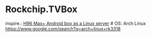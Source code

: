 # Rockchip.TVBox
inspire.: [H96 Max+ Android box as a Linux server](https://blog.nobugware.com/post/2019/h96-max-android-box-as-a-linux-server/) # OS: Arch Linux https://www.google.com/search?q=arch+linux+rk3318
